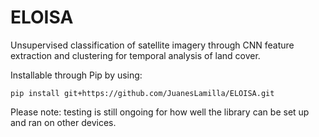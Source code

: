 # ELOISA

Unsupervised classification of satellite imagery through CNN feature extraction and clustering for temporal analysis of land cover.

Installable through Pip by using:

```
pip install git+https://github.com/JuanesLamilla/ELOISA.git
```

Please note: testing is still ongoing for how well the library can be set up and ran on other devices.
